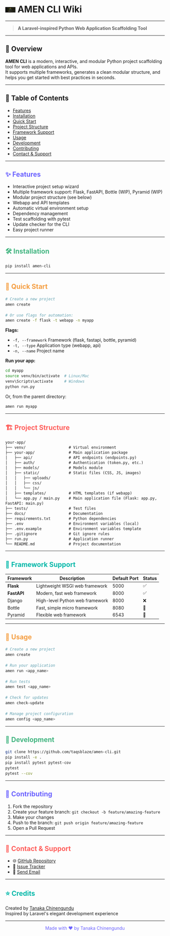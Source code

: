 # <img src="https://raw.githubusercontent.com/TaqsBlaze/amen-cli/refs/heads/main/image/icon.png" width="32" /> **AMEN CLI Wiki**

---

> **A Laravel-inspired Python Web Application Scaffolding Tool**

---

## 🎨 Overview

**AMEN CLI** is a modern, interactive, and modular Python project scaffolding tool for web applications and APIs.  
It supports multiple frameworks, generates a clean modular structure, and helps you get started with best practices in seconds.

---

## 🌈 Table of Contents

- [Features](#features)
- [Installation](#installation)
- [Quick Start](#quick-start)
- [Project Structure](#project-structure)
- [Framework Support](#framework-support)
- [Usage](#usage)
- [Development](#development)
- [Contributing](#contributing)
- [Contact & Support](#contact--support)

---

## <span style="color:#6C63FF;">✨ Features</span>

- Interactive project setup wizard
- Multiple framework support: Flask, FastAPI, Bottle (WIP), Pyramid (WIP)
- Modular project structure (see below)
- Webapp and API templates
- Automatic virtual environment setup
- Dependency management
- Test scaffolding with pytest
- Update checker for the CLI
- Easy project runner

---

## <span style="color:#43B581;">🛠️ Installation</span>

```bash
pip install amen-cli
```

---

## <span style="color:#F59E42;">🚀 Quick Start</span>

```bash
# Create a new project
amen create

# Or use flags for automation:
amen create -f flask -t webapp -n myapp
```

**Flags:**
- `-f, --framework`   Framework (flask, fastapi, bottle, pyramid)
- `-t, --type`        Application type (webapp, api)
- `-n, --name`        Project name

**Run your app:**
```bash
cd myapp
source venv/bin/activate  # Linux/Mac
venv\Scripts\activate     # Windows
python run.py
```
Or, from the parent directory:
```bash
amen run myapp
```

---

## <span style="color:#FF5E5B;">🏗️ Project Structure</span>

```text
your-app/
├── venv/                   # Virtual environment
├── your-app/               # Main application package
│   ├── api/                # API endpoints (endpoints.py)
│   ├── auth/               # Authentication (token.py, etc.)
│   ├── models/             # Models module
│   ├── static/             # Static files (CSS, JS, images)
│   │   ├── uploads/
│   │   ├── css/
│   │   └── js/
│   ├── templates/          # HTML templates (if webapp)
│   └── app.py / main.py    # Main application file (Flask: app.py, FastAPI: main.py)
├── tests/                  # Test files
├── docs/                   # Documentation
├── requirements.txt        # Python dependencies
├── .env                    # Environment variables (local)
├── .env.example            # Environment variables template
├── .gitignore              # Git ignore rules
├── run.py                  # Application runner
└── README.md               # Project documentation
```

---

## <span style="color:#00B8A9;">🎯 Framework Support</span>

| Framework | Description | Default Port | Status |
|-----------|-------------|--------------|--------|
| **Flask**     | Lightweight WSGI web framework | 5000 | ✅ |
| **FastAPI**   | Modern, fast web framework      | 8000 | ✅ |
| Django    | High-level Python web framework | 8000 | ❌ |
| Bottle    | Fast, simple micro framework    | 8080 | 🚧 |
| Pyramid   | Flexible web framework          | 6543 | 🚧 |

---

## <span style="color:#F59E42;">📖 Usage</span>

```bash
# Create a new project
amen create

# Run your application
amen run <app_name>

# Run tests
amen test <app_name>

# Check for updates
amen check-update

# Manage project configuration
amen config <app_name>
```

---

## <span style="color:#43B581;">🔧 Development</span>

```bash
git clone https://github.com/taqsblaze/amen-cli.git
pip install -e .
pip install pytest pytest-cov
pytest
pytest --cov
```

---

## <span style="color:#6C63FF;">🤝 Contributing</span>

1. Fork the repository
2. Create your feature branch: `git checkout -b feature/amazing-feature`
3. Make your changes
4. Push to the branch: `git push origin feature/amazing-feature`
5. Open a Pull Request

---

## <span style="color:#FF5E5B;">👥 Contact & Support</span>

- 🌐 [GitHub Repository](https://github.com/taqsblaze/amen-cli)
- 🐛 [Issue Tracker](https://github.com/taqsblaze/amen-cli/issues)
- 📧 [Send Email](mailto:tanakah30@gmail.com)

---

## <span style="color:#00B8A9;">⭐ Credits</span>

Created by [Tanaka Chinengundu](https://www.linkedin.com/in/taqsblaze)  
Inspired by Laravel's elegant development experience

---

<div align="center" style="color:#6C63FF;">
Made with ❤️ by Tanaka Chinengundu
</div>
